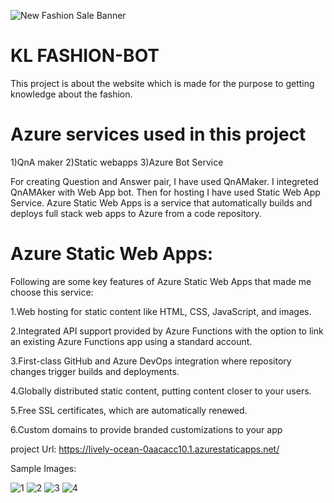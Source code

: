 
![New Fashion Sale Banner](https://user-images.githubusercontent.com/93441907/170196864-980031a3-fed2-488f-8f90-f98c460b3a75.png)

# KL FASHION-BOT

This project is about the website which is made for the purpose to getting knowledge about the fashion.

# Azure services used in this project


1)QnA maker 2)Static webapps 3)Azure Bot Service

For creating Question and Answer pair, I have used QnAMaker. I integreted QnAMAker with Web App bot. Then for hosting I have used Static Web App Service. Azure Static Web Apps is a service that automatically builds and deploys full stack web apps to Azure from a code repository.

# Azure Static Web Apps:

Following are some key features of Azure Static Web Apps that made me choose this service:

1.Web hosting for static content like HTML, CSS, JavaScript, and images.

2.Integrated API support provided by Azure Functions with the option to link an existing Azure Functions app using a standard account.

3.First-class GitHub and Azure DevOps integration where repository changes trigger builds and deployments.

4.Globally distributed static content, putting content closer to your users.

5.Free SSL certificates, which are automatically renewed.

6.Custom domains to provide branded customizations to your app

project Url: https://lively-ocean-0aacacc10.1.azurestaticapps.net/

Sample Images:

![1](https://user-images.githubusercontent.com/93441907/170196157-e7496710-73cf-4280-95a0-720721393bb3.png)
![2](https://user-images.githubusercontent.com/93441907/170196163-9c46b56e-a45d-41d1-9b9d-cea9fd84fdc6.png)
![3](https://user-images.githubusercontent.com/93441907/170196165-efc65d8c-098d-47e2-9256-d4b7cfc34d58.png)
![4](https://user-images.githubusercontent.com/93441907/170196169-6f110844-725b-4913-a2b1-206162fe435d.png)
